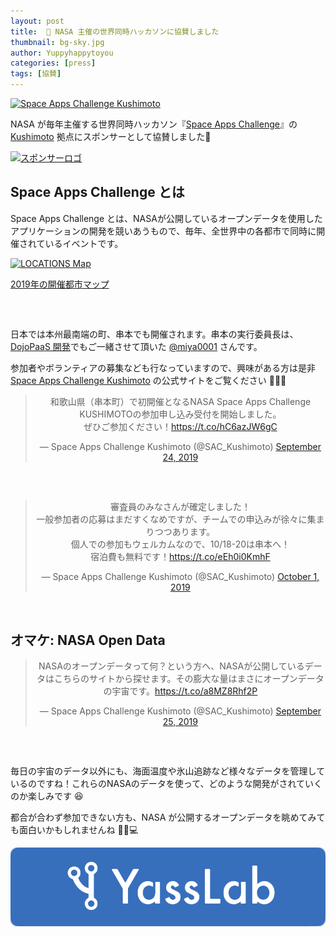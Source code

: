 ```yaml
---
layout: post
title:  🚀 NASA 主催の世界同時ハッカソンに協賛しました
thumbnail: bg-sky.jpg
author: Yuppyhappytoyou
categories: [press]
tags: [協賛]
---
```


[![Space Apps Challenge Kushimoto](https://i.gyazo.com/ca8b8a4dd245e582c5702657727bcad1.png)](https://space-apps-kushimoto.github.io/)

NASA が毎年主催する世界同時ハッカソン『[Space Apps Challenge](https://www.spaceappschallenge.org/)』の [Kushimoto](https://space-apps-kushimoto.github.io/) 拠点にスポンサーとして協賛しました🤝

[![スポンサーロゴ](https://i.gyazo.com/0747f27ae1ba4098d6358613d5a58bd4.png)](https://space-apps-kushimoto.github.io/sponsor/)


## Space Apps Challenge とは

Space Apps Challenge とは、NASAが公開しているオープンデータを使用したアプリケーションの開発を競いあうもので、毎年、全世界中の各都市で同時に開催されているイベントです。

[![LOCATIONS Map](https://i.gyazo.com/bf837140af106b1c833dae3dad0c0616.png)](https://2019.spaceappschallenge.org/locations/map)
<div class="center" style="margin-bottom: 60px;">
  <a href="https://2019.spaceappschallenge.org/locations/map">2019年の開催都市マップ</a>
</div>

日本では本州最南端の町、串本でも開催されます。串本の実行委員長は、[DojoPaaS 開発](https://yasslab.jp/ja/news/dojopaas-porting-for-maintenability)でもご一緒させて頂いた [@miya0001](https://twitter.com/miya0001) さんです。

参加者やボランティアの募集なども行なっていますので、興味がある方は是非 [Space Apps Challenge Kushimoto](https://space-apps-kushimoto.github.io/) の公式サイトをご覧ください 👩‍🚀✨

<div class="center" style="margin-bottom: 60px;" align="center">
  <blockquote class="twitter-tweet"><p lang="ja" dir="ltr">和歌山県（串本町）で初開催となるNASA Space Apps Challenge KUSHIMOTOの参加申し込み受付を開始しました。<br>ぜひご参加ください！<a href="https://t.co/hC6azJW6gC">https://t.co/hC6azJW6gC</a></p>&mdash; Space Apps Challenge Kushimoto (@SAC_Kushimoto) <a href="https://twitter.com/SAC_Kushimoto/status/1176316960474202112?ref_src=twsrc%5Etfw">September 24, 2019</a></blockquote> 
</div>

<div class="center" style="margin-bottom: 60px;" align="center">
   <blockquote class="twitter-tweet"><p lang="ja" dir="ltr">審査員のみなさんが確定しました！<br>一般参加者の応募はまだすくなめですが、チームでの申込みが徐々に集まりつつあります。<br>個人での参加もウェルカムなので、10/18-20は串本へ！<br>宿泊費も無料です！<a href="https://t.co/eEh0i0KmhF">https://t.co/eEh0i0KmhF</a></p>&mdash; Space Apps Challenge Kushimoto (@SAC_Kushimoto) <a href="https://twitter.com/SAC_Kushimoto/status/1178966778044485632?ref_src=twsrc%5Etfw">October 1, 2019</a></blockquote>
</div>

## オマケ: NASA Open Data

<div class="center" style="margin-bottom: 60px;" align="center">
  <blockquote class="twitter-tweet"><p lang="ja" dir="ltr">NASAのオープンデータって何？という方へ、NASAが公開しているデータはこちらのサイトから探せます。その膨大な量はまさにオープンデータの宇宙です。<a href="https://t.co/a8MZ8Rhf2P">https://t.co/a8MZ8Rhf2P</a></p>&mdash; Space Apps Challenge Kushimoto (@SAC_Kushimoto) <a href="https://twitter.com/SAC_Kushimoto/status/1176802869602684928?ref_src=twsrc%5Etfw">September 25, 2019</a></blockquote> 
</div>

毎日の宇宙のデータ以外にも、海面温度や氷山追跡など様々なデータを管理しているのですね！これらのNASAのデータを使って、どのような開発がされていくのか楽しみです 😆

都合が合わず参加できない方も、NASA が公開するオープンデータを眺めてみても面白いかもしれませんね 👩‍🚀💻

[![YassLab Inc.](/img/logos/800x200.png)](/)


